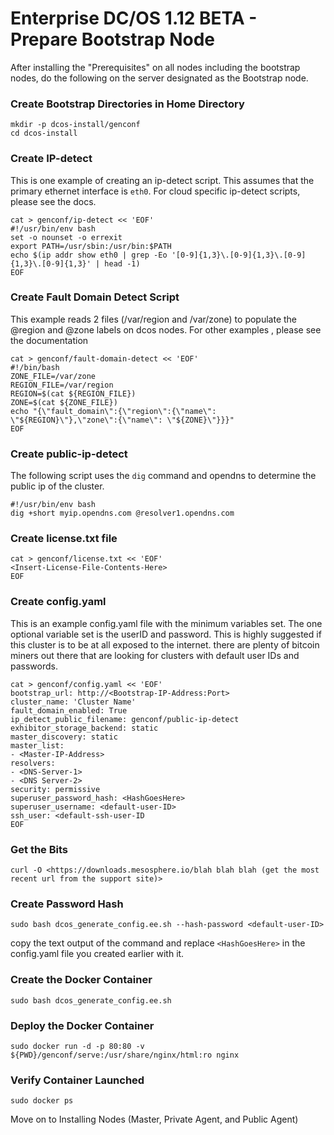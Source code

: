 # Enterprise DC/OS 1.12 BETA - Prepare Bootstrap Node
After installing the "Prerequisites" on all nodes including the bootstrap nodes, do the following on the server designated as the Bootstrap node.

### Create Bootstrap Directories in Home Directory
```
mkdir -p dcos-install/genconf
cd dcos-install
```

### Create IP-detect
This is one example of creating an ip-detect script.  This assumes that the primary ethernet interface is `eth0`.  For cloud specific ip-detect scripts, please see the docs.
```
cat > genconf/ip-detect << 'EOF'
#!/usr/bin/env bash
set -o nounset -o errexit
export PATH=/usr/sbin:/usr/bin:$PATH
echo $(ip addr show eth0 | grep -Eo '[0-9]{1,3}\.[0-9]{1,3}\.[0-9]{1,3}\.[0-9]{1,3}' | head -1)
EOF
```

### Create Fault Domain Detect Script
This example reads 2 files (/var/region and /var/zone) to populate the @region and @zone labels on dcos nodes.  For other examples , please see the documentation  
```
cat > genconf/fault-domain-detect << 'EOF'
#!/bin/bash
ZONE_FILE=/var/zone
REGION_FILE=/var/region
REGION=$(cat ${REGION_FILE})
ZONE=$(cat ${ZONE_FILE})
echo "{\"fault_domain\":{\"region\":{\"name\": \"${REGION}\"},\"zone\":{\"name\": \"${ZONE}\"}}}"
EOF
```

### Create public-ip-detect
The following script uses the `dig` command and opendns to determine the public ip of the cluster.
```
#!/usr/bin/env bash
dig +short myip.opendns.com @resolver1.opendns.com
```

### Create license.txt file
```
cat > genconf/license.txt << 'EOF'
<Insert-License-File-Contents-Here>
EOF
```

### Create config.yaml
This is an example config.yaml file with the minimum variables set.  The one optional variable set is the userID and password.  This is highly suggested if this cluster is to be at all exposed to the internet.  there are plenty of bitcoin miners out there that are looking for clusters with default user IDs and passwords.
```
cat > genconf/config.yaml << 'EOF'
bootstrap_url: http://<Bootstrap-IP-Address:Port>
cluster_name: 'Cluster Name'
fault_domain_enabled: True
ip_detect_public_filename: genconf/public-ip-detect
exhibitor_storage_backend: static
master_discovery: static
master_list:
- <Master-IP-Address> 
resolvers:
- <DNS-Server-1>
- <DNS Server-2>
security: permissive
superuser_password_hash: <HashGoesHere>
superuser_username: <default-user-ID>
ssh_user: <default-ssh-user-ID
EOF
```

### Get the Bits
```
curl -O <https://downloads.mesosphere.io/blah blah blah (get the most recent url from the support site)>
```

### Create Password Hash
```
sudo bash dcos_generate_config.ee.sh --hash-password <default-user-ID>
```
copy the text output of the command and replace `<HashGoesHere>` in the config.yaml file you created earlier with it.

### Create the Docker Container
```
sudo bash dcos_generate_config.ee.sh
```

### Deploy the Docker Container
```
sudo docker run -d -p 80:80 -v ${PWD}/genconf/serve:/usr/share/nginx/html:ro nginx
```
### Verify Container Launched
```
sudo docker ps
```

Move on to Installing Nodes (Master, Private Agent, and Public Agent)

